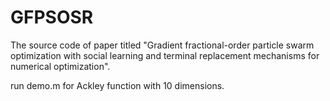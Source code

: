 # GFPSOSR

The source code of paper titled "Gradient fractional-order particle swarm optimization with social learning and terminal replacement mechanisms for numerical optimization".



run demo.m for Ackley function with 10 dimensions.

